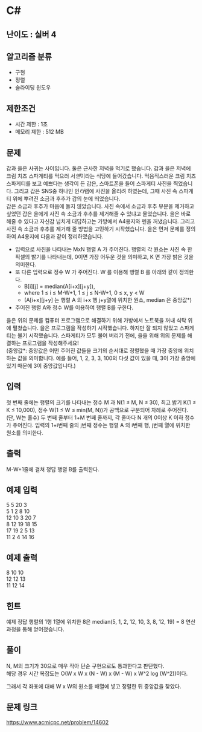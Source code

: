 # C#

## 난이도 : 실버 4

## 알고리즘 분류
  - 구현
  - 정렬
  - 슬라이딩 윈도우

## 제한조건
  - 시간 제한 : 1초
  - 메모리 제한 : 512 MB

## 문제
갑과 을은 사귀는 사이입니다. 둘은 근사한 저녁을 먹기로 했습니다. 갑과 을은 저녁에 크림 치즈 스파게티를 먹으러 서*앤*이라는 식당에 들어갔습니다. 먹음직스러운 크림 치즈 스파게티를 보고 예쁘다는 생각이 든 갑은, 스마트폰을 들어 스파게티 사진을 찍었습니다. 그리고 갑은 SNS중 하나인 인*타*램에 사진을 올리려 하였는데, 그때 사진 속 스파게티 위에 뿌려진 소금과 후추가 갑의 눈에 띄었습니다. <br/>
갑은 소금과 후추가 마음에 들지 않았습니다. 사진 속에서 소금과 후추 부분을 제거하고 싶었던 갑은 을에게 사진 속 소금과 후추를 제거해줄 수 있냐고 물었습니다. 을은 바로 해줄 수 있다고 자신감 넘치게 대답하고는 가방에서 A4용지와 펜을 꺼냈습니다. 그리고 사진 속 소금과 후추를 제거해 줄 방법을 고민하기 시작했습니다. 을은 먼저 문제를 정의하여 A4용지에 다음과 같이 정리하였습니다.<br/>

  - 입력으로 사진을 나타내는 MxN 행렬 A 가 주어진다. 행렬의 각 원소는 사진 속 한 픽셀의 밝기를 나타내는데, 0이면 가장 어두운 것을 의미하고, K 면 가장 밝은 것을 의미한다.
  - 또 다른 입력으로 정수 W 가 주어진다. W 를 이용해 행렬 B 를 아래와 같이 정의한다.
    - B[i][j] = median(A[i+x][j+y]), 
    - where 1 ≤ i ≤ M-W+1, 1 ≤ j ≤ N-W+1, 0 ≤ x, y < W
    - (A[i+x][j+y]  는 행렬 A 의 i+x 행 j+y열에 위치한 원소, median 은 중앙값*)
  - 주어진 행렬 A와 정수 W를 이용하여 행렬 B를 구한다.

을은 위의 문제를 컴퓨터 프로그램으로 해결하기 위해 가방에서 노트북을 꺼내 식탁 위에 펼쳤습니다. 을은 프로그램을 작성하기 시작했습니다. 하지만 잘 되지 않았고 스파게티는 불기 시작했습니다. 스파게티가 모두 불어 버리기 전에, 을을 위해 위의 문제를 해결하는 프로그램을 작성해주세요!<br/>
(중앙값*: 중앙값은 어떤 주어진 값들을 크기의 순서대로 정렬했을 때 가장 중앙에 위치하는 값을 의미합니다. 예를 들어, 1, 2, 3, 3, 100의 다섯 값이 있을 때, 3이 가장 중앙에 있기 때문에 3이 중앙값입니다.)<br/>


## 입력
첫 번째 줄에는 행렬의 크기를 나타내는 정수 M 과 N(1 ≤ M, N ≤ 30), 최고 밝기 K(1 ≤ K ≤ 10,000), 정수 W(1 ≤ W ≤ min(M, N))가 공백으로 구분되어 차례로 주어진다. (단, W는 홀수) 두 번째 줄부터 1+M 번째 줄까지, 각 줄마다 N 개의 0이상 K 이하 정수가 주어진다. 입력의 1+i번째 줄의 j번째 정수는 행렬 A 의 i번째 행, j번째 열에 위치한 원소를 의미한다.<br/>


## 출력
M-W+1줄에 걸쳐 정답 행렬 B를 출력한다.<br/>


## 예제 입력
5 5 20 3<br/>
5 1 2 8 10<br/>
12 10 3 20 7<br/>
8 12 19 18 15<br/>
17 19 2 5 13<br/>
11 2 4 14 16<br/>


## 예제 출력
8 10 10<br/>
12 12 13<br/>
11 12 14<br/>


## 힌트
예제 정답 행렬의 1행 1열에 위치한 8은 median(5, 1, 2, 12, 10, 3, 8, 12, 19) = 8 연산 과정을 통해 얻어졌습니다.<br/>


## 풀이
N, M의 크기가 30으로 매우 작아 단순 구현으로도 통과한다고 판단했다.<br/>
해당 경우 시간 복잡도는 O(W x W x (N - W) x (M - W) x W^2 log (W^2))이다.<br/>


그래서 각 좌표에 대해 W x W의 원소를 배열에 넣고 정렬한 뒤 중앙값을 찾았다.<br/>


## 문제 링크
https://www.acmicpc.net/problem/14602